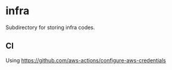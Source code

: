 # infra

Subdirectory for storing infra codes.

## CI

Using https://github.com/aws-actions/configure-aws-credentials
